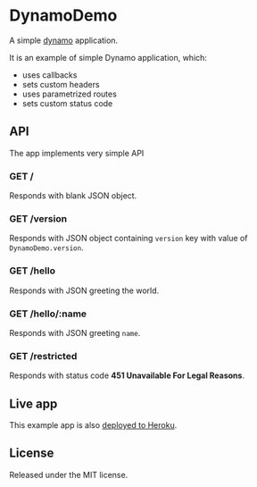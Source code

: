 # DynamoDemo

A simple [dynamo](https://github.com/josevalim/dynamo) application.

It is an example of simple Dynamo application, which:

* uses callbacks
* sets custom headers
* uses parametrized routes
* sets custom status code

## API

The app implements very simple API

### GET /

Responds with blank JSON object.

### GET /version

Responds with JSON object containing `version` key with value of
`DynamoDemo.version`.

### GET /hello

Responds with JSON greeting the world.

### GET /hello/:name

Responds with JSON greeting `name`.

### GET /restricted

Responds with status code **451 Unavailable For Legal Reasons**.

## Live app

This example app is also [deployed to
Heroku](http://dynamo-demo.herokuapp.com/).

## License

Released under the MIT license.
